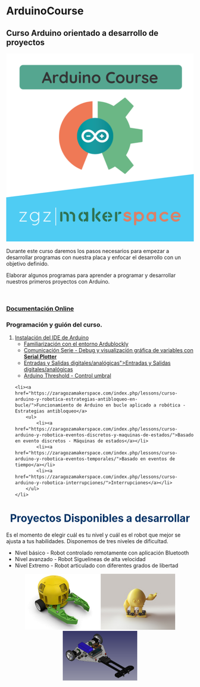 # ArduinoCourse
<h2>Curso Arduino orientado a desarrollo de proyectos</h2>


<p align="center">
  <img  src="rsc/Arduino_Course_ZMS.png" width="600"/>
  
</p>
Durante este curso daremos los pasos necesarios para empezar a desarrollar programas con nuestra placa y enfocar el desarrollo con un objetivo definido.

Elaborar algunos programas para aprender a programar y desarrollar nuestros primeros proyectos con Arduino.

<br>
<h3><a href="https://zaragozamakerspace.com/index.php/courses/curso-basico-arduino/">Documentación Online</a></h3>

<h3>Programación y guión del curso.</h3>
<ol>
	<li><a href="https://zaragozamakerspace.com/index.php/lessons/curso-arduino-y-robotica-instalacion-ide-de-arduino/">Instalación del IDE de  Arduino</a>
		<ul>
			<li><a href="https://zaragozamakerspace.com/index.php/arduino-online-como-usar-ardublockly/">Familiarización con el entorno Ardublockly</a></li>
			<li><a href="https://zaragozamakerspace.com/index.php/lessons/curso-arduino-y-robotica-serial-monitor/">Comunicación Serie - Debug y visualización gráfica de variables con <strong>Serial Plotter</strong></a></li>
			<li><a href="https://zaragozamakerspace.com/index.php/lessons/curso-arduino-robotica-entradas-y-salidas/">Entradas y Salidas digitales/analógicas">Entradas y Salidas digitales/analógicas</a></li>
			<li><a href="https://zaragozamakerspace.com/index.php/lessons/control-umbral/" target="_blank" rel="noopener">Arduino Threshold - Control umbral</a></li>
		</ul>
	</li>

	<li><a href="https://zaragozamakerspace.com/index.php/lessons/curso-arduino-y-robotica-estrategias-antibloqueo-en-bucle/">Funcionamiento de Arduino en bucle aplicado a robótica - Estrategias antibloqueo</a>
		<ul>
			<li><a href="https://zaragozamakerspace.com/index.php/lessons/curso-arduino-y-robotica-eventos-discretos-y-maquinas-de-estados/">Basado en evento discretos - Máquinas de estados</a></li>
			<li><a href="https://zaragozamakerspace.com/index.php/lessons/curso-arduino-y-robotica-eventos-temporales/">Basado en eventos de tiempo</a></li>
			<li><a href="https://zaragozamakerspace.com/index.php/lessons/curso-arduino-y-robotica-interrupciones/">Interrupciones</a></li>
		</ul>
	</li>

	
</ol>


<h1 style="text-align: center;"><span style="color: #003366;">Proyectos Disponibles a desarrollar</span></h1>
Es el momento de elegir cuál es tu nivel y cuál es el robot que mejor se ajusta a tus habilidades. Disponemos de tres niveles de dificultad.
<ul>
 	<li>Nivel básico - Robot controlado remotamente con aplicación Bluetooth</li>
 	<li>Nivel avanzado - Robot Siguelineas de alta velocidad</li>
 	<li>Nivel Extremo - Robot articulado con diferentes grados de libertad</li>
</ul>

<p align="center">
  <img  src="rsc/IMG/RemoteCar.jpg" width="200"/>
  <img  src="rsc/IMG/RemoteBiped.jpg" width="200"/>
  <img  src="rsc/IMG/HighSpeed_FollowLine.png" width="200"/>
  
</p>
